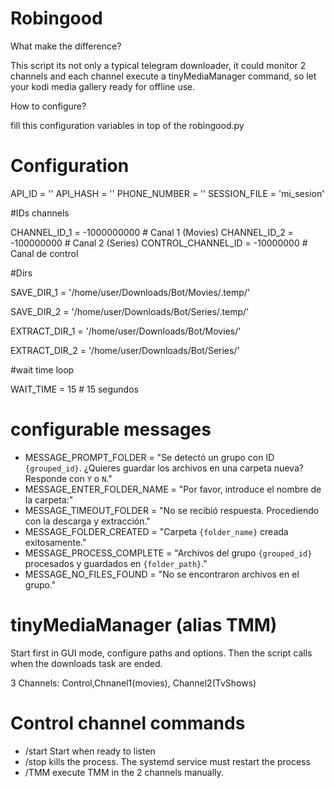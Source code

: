 
# Robingood


What make the difference?

This script its not only a typical telegram downloader, it could monitor 2 channels and each channel execute a tinyMediaManager command, so let your kodi media gallery ready for offline use.

How to configure?

fill this configuration variables in top of the robingood.py

# Configuration
API_ID = ''
API_HASH = ''
PHONE_NUMBER = ''
SESSION_FILE = 'mi_sesion'

#IDs channels

CHANNEL_ID_1 = -1000000000 # Canal 1 (Movies)
CHANNEL_ID_2 = -100000000 # Canal 2 (Series)
CONTROL_CHANNEL_ID = -10000000 # Canal de control

#Dirs

SAVE_DIR_1 = '/home/user/Downloads/Bot/Movies/.temp/'

SAVE_DIR_2 = '/home/user/Downloads/Bot/Series/.temp/'

EXTRACT_DIR_1 = '/home/user/Downloads/Bot/Movies/'

EXTRACT_DIR_2 = '/home/user/Downloads/Bot/Series/'

#wait time loop

WAIT_TIME = 15  # 15 segundos

# configurable messages
- MESSAGE_PROMPT_FOLDER = "Se detectó un grupo con ID `{grouped_id}`. ¿Quieres guardar los archivos en una carpeta nueva? Responde con `Y` o `N`."
- MESSAGE_ENTER_FOLDER_NAME = "Por favor, introduce el nombre de la carpeta:"
- MESSAGE_TIMEOUT_FOLDER = "No se recibió respuesta. Procediendo con la descarga y extracción."
- MESSAGE_FOLDER_CREATED = "Carpeta `{folder_name}` creada exitosamente."
- MESSAGE_PROCESS_COMPLETE = "Archivos del grupo `{grouped_id}` procesados y guardados en `{folder_path}`."
- MESSAGE_NO_FILES_FOUND = "No se encontraron archivos en el grupo."



# tinyMediaManager (alias TMM)

Start first in GUI mode, configure paths and options. Then the script calls when the downloads task are ended.


3 Channels: Control,Chnanel1(movies), Channel2(TvShows)

# Control channel commands

- /start Start when ready to listen
- /stop kills the process. The systemd service must restart the process
- /TMM execute TMM in the 2 channels manually.
